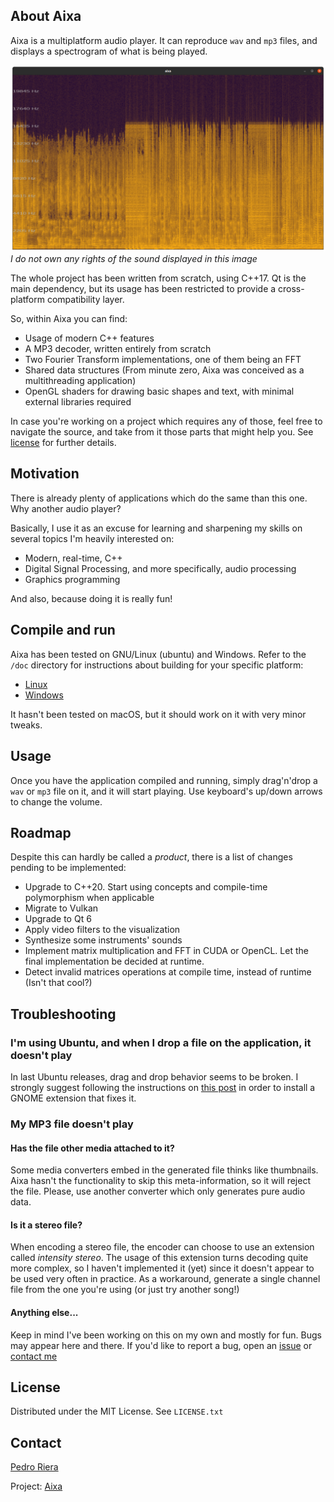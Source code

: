 ## About Aixa

Aixa is a multiplatform audio player. It can reproduce `wav` and `mp3` files, and displays a spectrogram of what is being played. 

![aixa screenshot](contrib/images/screenshot.png)
*I do not own any rights of the sound displayed in this image*

The whole project has been written from scratch, using C++17. Qt is the main dependency, but its usage has been restricted to provide a cross-platform compatibility layer. 

So, within Aixa you can find:
* Usage of modern C++ features
* A MP3 decoder, written entirely from scratch
* Two Fourier Transform implementations, one of them being an FFT
* Shared data structures (From minute zero, Aixa was conceived as a multithreading application)
* OpenGL shaders for drawing basic shapes and text, with minimal external libraries required

In case you're working on a project which requires any of those, feel free to navigate the source, and take from it those parts that might help you. See [license](#license) for further details.

## Motivation

There is already plenty of applications which do the same than this one. Why another audio player? 

Basically, I use it as an excuse for learning and sharpening my skills on several topics I'm heavily interested on:
* Modern, real-time, C++
* Digital Signal Processing, and more specifically, audio processing
* Graphics programming

And also, because doing it is really fun!

## Compile and run

Aixa has been tested on GNU/Linux (ubuntu) and Windows. Refer to the `/doc` directory for instructions about building for your specific platform:

* [Linux](/doc/BUILD_Linux.md)
* [Windows](/doc/BUILD_Windows.md)

It hasn't been tested on macOS, but it should work on it with very minor tweaks. 

## Usage

Once you have the application compiled and running, simply drag'n'drop a `wav` or `mp3` file on it, and it will start playing. Use keyboard's up/down arrows to change the volume.

## Roadmap

Despite this can hardly be called a _product_, there is a list of changes pending to be implemented:
* Upgrade to C++20. Start using concepts and compile-time polymorphism when applicable
* Migrate to Vulkan
* Upgrade to Qt 6
* Apply video filters to the visualization
* Synthesize some instruments' sounds  
* Implement matrix multiplication and FFT in CUDA or OpenCL. Let the final implementation be decided at runtime.
* Detect invalid matrices operations at compile time, instead of runtime (Isn't that cool?)

## Troubleshooting

### I'm using Ubuntu, and when I drop a file on the application, it doesn't play

In last Ubuntu releases, drag and drop behavior seems to be broken. I strongly suggest following the instructions on [this post](https://ubuntuhandbook.org/index.php/2020/10/enable-drag-drop-desktop-ubuntu-20-04/) in order to install a GNOME extension that fixes it. 

### My MP3 file doesn't play
#### Has the file other media attached to it?

Some media converters embed in the generated file thinks like  thumbnails. Aixa hasn't the functionality to skip this meta-information, so it will reject the file. Please, use another converter which only generates pure audio data.   

#### Is it a stereo file?

When encoding a stereo file, the encoder can choose to use an extension called _intensity stereo_. The usage of this extension turns decoding quite more complex, so I haven't implemented it (yet) since it doesn't appear to be used very often in practice. As a workaround, generate a single channel file from the one you're using (or just try another song!)  

#### Anything else...

Keep in mind I've been working on this on my own and mostly for fun. Bugs may appear here and there. If you'd like to report a bug, open an [issue](https://github.com/priera/aixa/issues) or [contact me](#contact)

## License

Distributed under the MIT License. See `LICENSE.txt`

## Contact

[Pedro Riera](mailto:mail@rieramartorell.cat)

Project: [Aixa](https://github.com/priera/aixa)